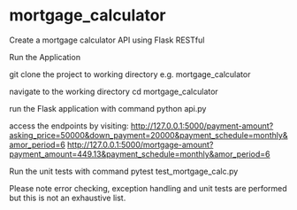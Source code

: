 # mortgage_calculator
 Create a mortgage calculator API using Flask RESTful

Run the Application

git clone the project to working directory e.g. mortgage_calculator

navigate to the working directory 
cd mortgage_calculator

run the Flask application with command
python api.py

access the endpoints by visiting:
http://127.0.0.1:5000/payment-amount?asking_price=50000&down_payment=20000&payment_schedule=monthly&amor_period=6
http://127.0.0.1:5000/mortgage-amount?payment_amount=449.13&payment_schedule=monthly&amor_period=6



Run the unit tests with command
pytest test_mortgage_calc.py


Please note error checking, exception handling and unit tests are performed but this is not an exhaustive list.



